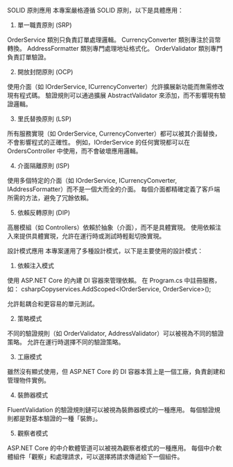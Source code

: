 SOLID 原則應用
本專案嚴格遵循 SOLID 原則，以下是具體應用：
1. 單一職責原則 (SRP)

OrderService 類別只負責訂單處理邏輯。
CurrencyConverter 類別專注於貨幣轉換。
AddressFormatter 類別專門處理地址格式化。
OrderValidator 類別專門負責訂單驗證。

2. 開放封閉原則 (OCP)

使用介面（如 IOrderService, ICurrencyConverter）允許擴展新功能而無需修改現有程式碼。
驗證規則可以通過擴展 AbstractValidator<T> 來添加，而不影響現有驗證邏輯。

3. 里氏替換原則 (LSP)

所有服務實現（如 OrderService, CurrencyConverter）都可以被其介面替換，不會影響程式的正確性。
例如，IOrderService 的任何實現都可以在 OrdersController 中使用，而不會破壞應用邏輯。

4. 介面隔離原則 (ISP)

使用多個特定的介面（如 IOrderService, ICurrencyConverter, IAddressFormatter）而不是一個大而全的介面。
每個介面都精確定義了客戶端所需的方法，避免了冗餘依賴。

5. 依賴反轉原則 (DIP)

高層模組（如 Controllers）依賴於抽象（介面），而不是具體實現。
使用依賴注入來提供具體實現，允許在運行時或測試時輕鬆切換實現。

設計模式應用
本專案運用了多種設計模式，以下是主要使用的設計模式：
1. 依賴注入模式

使用 ASP.NET Core 的內建 DI 容器來管理依賴。
在 Program.cs 中註冊服務，如：
csharpCopyservices.AddScoped<IOrderService, OrderService>();

允許鬆耦合和更容易的單元測試。

2. 策略模式

不同的驗證規則（如 OrderValidator, AddressValidator）可以被視為不同的驗證策略。
允許在運行時選擇不同的驗證策略。

3. 工廠模式

雖然沒有顯式使用，但 ASP.NET Core 的 DI 容器本質上是一個工廠，負責創建和管理物件實例。

4. 裝飾器模式

FluentValidation 的驗證規則鏈可以被視為裝飾器模式的一種應用。
每個驗證規則都是對基本驗證的一種「裝飾」。

5. 觀察者模式

ASP.NET Core 的中介軟體管道可以被視為觀察者模式的一種應用。
每個中介軟體組件「觀察」和處理請求，可以選擇將請求傳遞給下一個組件。